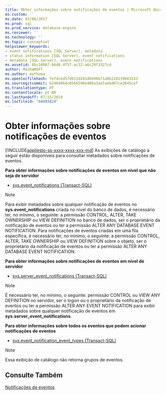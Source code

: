 ```yaml
---
title: Obter informações sobre notificações de eventos | Microsoft Docs
ms.custom: ''
ms.date: 03/06/2017
ms.prod: sql
ms.prod_service: database-engine
ms.reviewer: ''
ms.technology: ''
ms.topic: conceptual
helpviewer_keywords:
- event notifications [SQL Server], metadata
- status information [SQL Server], event notifications
- metadata [SQL Server], event notifications
ms.assetid: 8bc10867-66d6-4f57-ac32-a6c29f3327cd
author: MashaMSFT
ms.author: mathoma
ms.openlocfilehash: fefdced57d611d241dbb96b71a0b220139683243
ms.sourcegitcommit: b2464064c0566590e486a3aafae6d67ce2645cef
ms.translationtype: HT
ms.contentlocale: pt-BR
ms.lasthandoff: 07/15/2019
ms.locfileid: "68083828"
---
```

# <a name="get-information-about-event-notifications"></a>Obter informações sobre notificações de eventos
[!INCLUDE[appliesto-ss-xxxx-xxxx-xxx-md](../../includes/appliesto-ss-xxxx-xxxx-xxx-md.md)]
  As exibições de catálogo a seguir estão disponíveis para consultar metadados sobre notificações de eventos.  
  
 **Para obter informações sobre notificações de eventos em nível que não seja de servidor**  
  
-   [sys.event_notifications &#40;Transact-SQL&#41;](../../relational-databases/system-catalog-views/sys-event-notifications-transact-sql.md)  
  
> [!NOTE]  
>  Para exibir metadados sobre qualquer notificação de eventos no **sys.event_notifications** criada no nível do banco de dados, é necessário ter, no mínimo, o seguinte: a permissão CONTROL, ALTER, TAKE OWNERSHIP ou VIEW DEFINITION no banco de dados, ser o proprietário da notificação de eventos ou ter a permissão ALTER ANY DATABASE EVENT NOTIFICATION. Para notificações de eventos criadas em uma fila específica, é necessário ter, no mínimo, o seguinte: a permissão CONTROL, ALTER, TAKE OWNERSHIP ou VIEW DEFINITION sobre o objeto, ser o proprietário da notificação de eventos ou ter a permissão ALTER ANY DATABASE EVENT NOTIFICATION.  
  
 **Para obter informações sobre notificações de eventos em nível de servidor**  
  
-   [sys.server_event_notifications &#40;Transact-SQL&#41;](../../relational-databases/system-catalog-views/sys-server-event-notifications-transact-sql.md)  
  
> [!NOTE]  
>  É necessário ter, no mínimo, o seguinte: permissão CONTROL ou VIEW ANY DEFINITION no servidor, ser o logon ou o proprietário da notificação de eventos ou ter a permissão ALTER ANY EVENT NOTIFICATION para exibir metadados sobre qualquer notificação de eventos em **sys.server_event_notifications**.  
  
 **Para obter informações sobre todos os eventos que podem acionar notificações de eventos**  
  
-   [sys.event_notification_event_types &#40;Transact-SQL&#41;](../../relational-databases/system-catalog-views/sys-event-notification-event-types-transact-sql.md)  
  
> [!NOTE]  
>  Essa exibição de catálogo não retorna grupos de eventos.  
  
## <a name="see-also"></a>Consulte Também  
 [Notificações de eventos](../../relational-databases/service-broker/event-notifications.md)  
  
  
